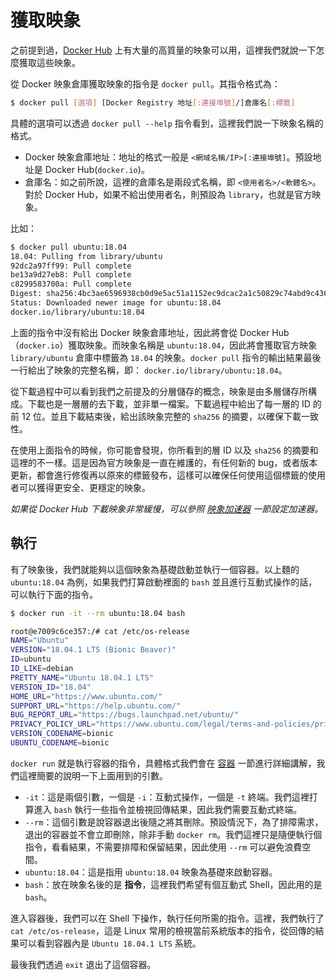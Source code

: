 # 獲取映象

之前提到過，[Docker Hub](https://hub.docker.com/search?q=&type=image) 上有大量的高質量的映象可以用，這裡我們就說一下怎麼獲取這些映象。

從 Docker 映象倉庫獲取映象的指令是 `docker pull`。其指令格式為：

```bash
$ docker pull [選項] [Docker Registry 地址[:連接埠號]/]倉庫名[:標籤]
```

具體的選項可以透過 `docker pull --help` 指令看到，這裡我們說一下映象名稱的格式。

* Docker 映象倉庫地址：地址的格式一般是 `<網域名稱/IP>[:連接埠號]`。預設地址是 Docker Hub(`docker.io`)。
* 倉庫名：如之前所說，這裡的倉庫名是兩段式名稱，即 `<使用者名>/<軟體名>`。對於 Docker Hub，如果不給出使用者名，則預設為 `library`，也就是官方映象。

比如：

```bash
$ docker pull ubuntu:18.04
18.04: Pulling from library/ubuntu
92dc2a97ff99: Pull complete
be13a9d27eb8: Pull complete
c8299583700a: Pull complete
Digest: sha256:4bc3ae6596938cb0d9e5ac51a1152ec9dcac2a1c50829c74abd9c4361e321b26
Status: Downloaded newer image for ubuntu:18.04
docker.io/library/ubuntu:18.04
```

上面的指令中沒有給出 Docker 映象倉庫地址，因此將會從 Docker Hub （`docker.io`）獲取映象。而映象名稱是 `ubuntu:18.04`，因此將會獲取官方映象 `library/ubuntu` 倉庫中標籤為 `18.04` 的映象。`docker pull` 指令的輸出結果最後一行給出了映象的完整名稱，即： `docker.io/library/ubuntu:18.04`。

從下載過程中可以看到我們之前提及的分層儲存的概念，映象是由多層儲存所構成。下載也是一層層的去下載，並非單一檔案。下載過程中給出了每一層的 ID 的前 12 位。並且下載結束後，給出該映象完整的 `sha256` 的摘要，以確保下載一致性。

在使用上面指令的時候，你可能會發現，你所看到的層 ID 以及 `sha256` 的摘要和這裡的不一樣。這是因為官方映象是一直在維護的，有任何新的 bug，或者版本更新，都會進行修復再以原來的標籤發布，這樣可以確保任何使用這個標籤的使用者可以獲得更安全、更穩定的映象。

*如果從 Docker Hub 下載映象非常緩慢，可以參照 [映象加速器](/install/mirror.md) 一節設定加速器。*

## 執行

有了映象後，我們就能夠以這個映象為基礎啟動並執行一個容器。以上麵的 `ubuntu:18.04` 為例，如果我們打算啟動裡面的 `bash` 並且進行互動式操作的話，可以執行下面的指令。

```bash
$ docker run -it --rm ubuntu:18.04 bash

root@e7009c6ce357:/# cat /etc/os-release
NAME="Ubuntu"
VERSION="18.04.1 LTS (Bionic Beaver)"
ID=ubuntu
ID_LIKE=debian
PRETTY_NAME="Ubuntu 18.04.1 LTS"
VERSION_ID="18.04"
HOME_URL="https://www.ubuntu.com/"
SUPPORT_URL="https://help.ubuntu.com/"
BUG_REPORT_URL="https://bugs.launchpad.net/ubuntu/"
PRIVACY_POLICY_URL="https://www.ubuntu.com/legal/terms-and-policies/privacy-policy"
VERSION_CODENAME=bionic
UBUNTU_CODENAME=bionic
```

`docker run` 就是執行容器的指令，具體格式我們會在 [容器](../container) 一節進行詳細講解，我們這裡簡要的說明一下上面用到的引數。

* `-it`：這是兩個引數，一個是 `-i`：互動式操作，一個是 `-t` 終端。我們這裡打算進入 `bash` 執行一些指令並檢視回傳結果，因此我們需要互動式終端。
* `--rm`：這個引數是說容器退出後隨之將其刪除。預設情況下，為了排障需求，退出的容器並不會立即刪除，除非手動 `docker rm`。我們這裡只是隨便執行個指令，看看結果，不需要排障和保留結果，因此使用 `--rm` 可以避免浪費空間。
* `ubuntu:18.04`：這是指用 `ubuntu:18.04` 映象為基礎來啟動容器。
* `bash`：放在映象名後的是 **指令**，這裡我們希望有個互動式 Shell，因此用的是 `bash`。

進入容器後，我們可以在 Shell 下操作，執行任何所需的指令。這裡，我們執行了 `cat /etc/os-release`，這是 Linux 常用的檢視當前系統版本的指令，從回傳的結果可以看到容器內是 `Ubuntu 18.04.1 LTS` 系統。

最後我們透過 `exit` 退出了這個容器。
